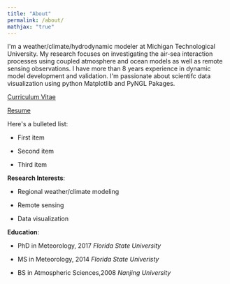 ```yaml
---
title: "About"
permalink: /about/
mathjax: "true"
---
```


I'm a weather/climate/hydrodynamic modeler at Michigan Technological University. My research focuses on investigating the air-sea interaction processes using coupled atmosphere and ocean models as well as remote sensing observations. I have more than 8 years experience in dynamic model development and validation. I'm passionate about scientifc data visualization using python Matplotlib and PyNGL Pakages.  

[Curriculum Vitae](http://qishiphd.github.io/pdf/QiShi-cv.pdf)

[Resume](http://qishiphd.github.io/pdf/QiShi-resume.pdf)

Here's a bulleted list:
* First item
+ Second item
- Third item

**Research Interests**:
* Regional weather/climate modeling
+ Remote sensing
- Data visualization

**Education**:
* PhD in Meteorology, 2017
 *Florida State University*
+ MS in Meteorology, 2014
  *Florida State Univeristy*
- BS in Atmospheric Sciences,2008
  *Nanjing University*
